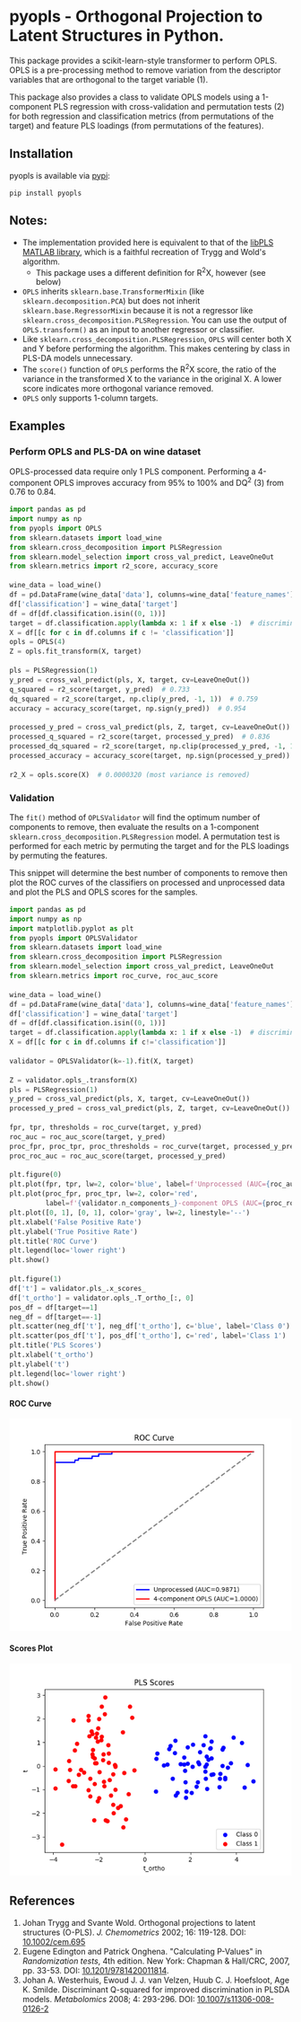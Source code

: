 # pyopls - Orthogonal Projection to Latent Structures in Python. 

This package provides a scikit-learn-style transformer to perform OPLS.
OPLS is a pre-processing method to remove variation from the descriptor 
variables that are orthogonal to the target variable (1).

This package also provides a class to validate OPLS models using a 
1-component PLS regression with cross-validation and permutation tests (2)
for both regression and classification metrics (from permutations of the
target) and feature PLS loadings (from permutations of the features).

## Installation
pyopls is available via [pypi](https://pypi.org/project/pyopls/):
```shell
pip install pyopls
```

## Notes:
* The implementation provided here is equivalent to that of the 
  [libPLS MATLAB library](http://libpls.net/), which is a faithful
  recreation of Trygg and Wold's algorithm.
  *   This package uses a different definition for R<sup>2</sup>X, however (see
      below)
* `OPLS` inherits `sklearn.base.TransformerMixin` (like
  `sklearn.decomposition.PCA`) but does not inherit 
  `sklearn.base.RegressorMixin` because it is not a regressor like
  `sklearn.cross_decomposition.PLSRegression`. You can use the output of
  `OPLS.transform()` as an input to another regressor or classifier.
* Like `sklearn.cross_decomposition.PLSRegression`, `OPLS` will center
  both X and Y before performing the algorithm. This makes centering by
  class in PLS-DA models unnecessary.
* The `score()` function of `OPLS` performs the R<sup>2</sup>X score, the
  ratio of the variance in the transformed X to the variance in the
  original X. A lower score indicates more orthogonal variance removed.
* `OPLS` only supports 1-column targets.

## Examples
### Perform OPLS and PLS-DA on wine dataset
OPLS-processed data require only 1 PLS component. Performing a
4-component OPLS improves accuracy from 95% to 100% and DQ<sup>2</sup> (3) from 0.76
to 0.84.
```python
import pandas as pd
import numpy as np
from pyopls import OPLS
from sklearn.datasets import load_wine
from sklearn.cross_decomposition import PLSRegression
from sklearn.model_selection import cross_val_predict, LeaveOneOut
from sklearn.metrics import r2_score, accuracy_score

wine_data = load_wine()
df = pd.DataFrame(wine_data['data'], columns=wine_data['feature_names'])
df['classification'] = wine_data['target']
df = df[df.classification.isin((0, 1))]
target = df.classification.apply(lambda x: 1 if x else -1)  # discriminant for class 1 vs class 0
X = df[[c for c in df.columns if c != 'classification']]
opls = OPLS(4)
Z = opls.fit_transform(X, target)

pls = PLSRegression(1)
y_pred = cross_val_predict(pls, X, target, cv=LeaveOneOut())
q_squared = r2_score(target, y_pred)  # 0.733
dq_squared = r2_score(target, np.clip(y_pred, -1, 1))  # 0.759
accuracy = accuracy_score(target, np.sign(y_pred))  # 0.954

processed_y_pred = cross_val_predict(pls, Z, target, cv=LeaveOneOut())
processed_q_squared = r2_score(target, processed_y_pred)  # 0.836
processed_dq_squared = r2_score(target, np.clip(processed_y_pred, -1, 1))  # 0.838
processed_accuracy = accuracy_score(target, np.sign(processed_y_pred))  # 1.0

r2_X = opls.score(X)  # 0.0000320 (most variance is removed)
``` 

### Validation
The `fit()` method of `OPLSValidator` will find the optimum number of
components to remove, then evaluate the results on a 1-component
`sklearn.cross_decomposition.PLSRegression` model. A permutation test is
performed for each metric by permuting the target and for the PLS
loadings by permuting the features.
 
This snippet will determine the best number of components to remove then
plot the ROC curves of the classifiers on processed and unprocessed data
and plot the PLS and OPLS scores for the samples.

```python
import pandas as pd
import numpy as np
import matplotlib.pyplot as plt
from pyopls import OPLSValidator
from sklearn.datasets import load_wine
from sklearn.cross_decomposition import PLSRegression
from sklearn.model_selection import cross_val_predict, LeaveOneOut
from sklearn.metrics import roc_curve, roc_auc_score

wine_data = load_wine()
df = pd.DataFrame(wine_data['data'], columns=wine_data['feature_names'])
df['classification'] = wine_data['target']
df = df[df.classification.isin((0, 1))]
target = df.classification.apply(lambda x: 1 if x else -1)  # discriminant for class 1 vs class 0
X = df[[c for c in df.columns if c!='classification']]

validator = OPLSValidator(k=-1).fit(X, target)

Z = validator.opls_.transform(X)
pls = PLSRegression(1)
y_pred = cross_val_predict(pls, X, target, cv=LeaveOneOut())
processed_y_pred = cross_val_predict(pls, Z, target, cv=LeaveOneOut())

fpr, tpr, thresholds = roc_curve(target, y_pred)
roc_auc = roc_auc_score(target, y_pred)
proc_fpr, proc_tpr, proc_thresholds = roc_curve(target, processed_y_pred)
proc_roc_auc = roc_auc_score(target, processed_y_pred)

plt.figure(0)
plt.plot(fpr, tpr, lw=2, color='blue', label=f'Unprocessed (AUC={roc_auc:.4f})')
plt.plot(proc_fpr, proc_tpr, lw=2, color='red',
         label=f'{validator.n_components_}-component OPLS (AUC={proc_roc_auc:.4f})')
plt.plot([0, 1], [0, 1], color='gray', lw=2, linestyle='--')
plt.xlabel('False Positive Rate')
plt.ylabel('True Positive Rate')
plt.title('ROC Curve')
plt.legend(loc='lower right')
plt.show()

plt.figure(1)
df['t'] = validator.pls_.x_scores_
df['t_ortho'] = validator.opls_.T_ortho_[:, 0]
pos_df = df[target==1]
neg_df = df[target==-1]
plt.scatter(neg_df['t'], neg_df['t_ortho'], c='blue', label='Class 0')
plt.scatter(pos_df['t'], pos_df['t_ortho'], c='red', label='Class 1')
plt.title('PLS Scores')
plt.xlabel('t_ortho')
plt.ylabel('t')
plt.legend(loc='lower right')
plt.show()
```
#### ROC Curve
![roc curve](roc_curve.png) 
#### Scores Plot
![scores plot](scores.png)
## References
1. Johan Trygg and Svante Wold. Orthogonal projections to latent structures (O-PLS).
   *J. Chemometrics* 2002; 16: 119-128. DOI: [10.1002/cem.695](https://dx.doi.org/10.1002/cem.695)
2. Eugene Edington and Patrick Onghena. "Calculating P-Values" in *Randomization tests*, 4th edition.
   New York: Chapman & Hall/CRC, 2007, pp. 33-53. DOI: [10.1201/9781420011814](https://doi.org/10.1201/9781420011814).
3. Johan A. Westerhuis, Ewoud J. J. van Velzen, Huub C. J. Hoefsloot, Age K. Smilde. Discriminant Q-squared for 
   improved discrimination in PLSDA models. *Metabolomics* 2008; 4: 293-296. 
   DOI: [10.1007/s11306-008-0126-2](https://doi.org/10.1007/s11306-008-0126-2)

